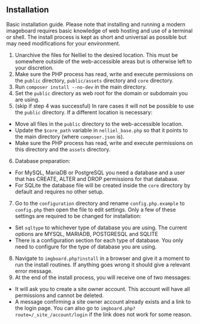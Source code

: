 ## Installation
Basic installation guide. Please note that installing and running a modern imageboard requires basic knowledge of web hosting and use of a terminal or shell. The install process is kept as short and universal as possible but may need modifications for your environment.

1. Unarchive the files for Nelliel to the desired location. This must be somewhere outside of the web-accessible areas but is otherwise left to your discretion.
2. Make sure the PHP process has read, write and execute permissions on the `public` directory, `public/assets` directory and `core` directory.
3. Run `composer install --no-dev` in the main directory.
4. Set the `public` directory as web root for the domain or subdomain you are using.
5. (skip if step 4 was successful) In rare cases it will not be possible to use the `public` directory. If a different location is necessary:
 - Move all files in the `public` directory to the web-accessible location.
 - Update the `$core_path` variable in `nelliel_base.php` so that it points to the main directory (where `composer.json` is).
 - Make sure the PHP process has read, write and execute permissions on this directory and the `assets` directory.
6. Database preparation:
 - For MySQL, MariaDB or PostgreSQL you need a database and a user that has CREATE, ALTER and DROP permissions for that database.  
 - For SQLite the database file will be created inside the `core` directory by default and requires no other setup.
7. Go to the `configuration` directory and rename `config.php.example` to `config.php` then open the file to edit settings. Only a few of these settings are required to be changed for installation:  
 - Set `sqltype` to whichever type of database you are using. The current options are MYSQL, MARIADB, POSTGRESQL and SQLITE  
 - There is a configuration section for each type of database. You only need to configure for the type of database you are using.
8. Navigate to `imgboard.php?install` in a browser and give it a moment to run the install routines. If anything goes wrong it should give a relevant error message.
9. At the end of the install process, you will receive one of two messages:
 - It will ask you to create a site owner account. This account will have all permissions and cannot be deleted.
 - A message confirming a site owner account already exists and a link to the login page. You can also go to `imgboard.php?route=/_site_/account/login` if the link does not work for some reason.
